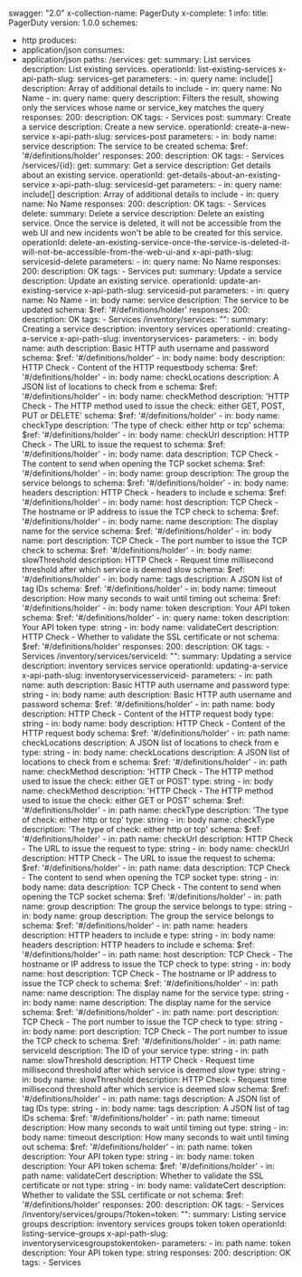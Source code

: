 swagger: "2.0"
x-collection-name: PagerDuty
x-complete: 1
info:
  title: PagerDuty
  version: 1.0.0
schemes:
- http
produces:
- application/json
consumes:
- application/json
paths:
  /services:
    get:
      summary: List services
      description: List existing services.
      operationId: list-existing-services
      x-api-path-slug: services-get
      parameters:
      - in: query
        name: include[]
        description: Array of additional details to include
      - in: query
        name: No Name
      - in: query
        name: query
        description: Filters the result, showing only the services whose name or service_key
          matches the query
      responses:
        200:
          description: OK
      tags:
      - Services
    post:
      summary: Create a service
      description: Create a new service.
      operationId: create-a-new-service
      x-api-path-slug: services-post
      parameters:
      - in: body
        name: service
        description: The service to be created
        schema:
          $ref: '#/definitions/holder'
      responses:
        200:
          description: OK
      tags:
      - Services
  /services/{id}:
    get:
      summary: Get a service
      description: Get details about an existing service.
      operationId: get-details-about-an-existing-service
      x-api-path-slug: servicesid-get
      parameters:
      - in: query
        name: include[]
        description: Array of additional details to include
      - in: query
        name: No Name
      responses:
        200:
          description: OK
      tags:
      - Services
    delete:
      summary: Delete a service
      description: Delete an existing service. Once the service is deleted, it will
        not be accessible from the web UI and new incidents won't be able to be created
        for this service.
      operationId: delete-an-existing-service-once-the-service-is-deleted-it-will-not-be-accessible-from-the-web-ui-and
      x-api-path-slug: servicesid-delete
      parameters:
      - in: query
        name: No Name
      responses:
        200:
          description: OK
      tags:
      - Services
    put:
      summary: Update a service
      description: Update an existing service.
      operationId: update-an-existing-service
      x-api-path-slug: servicesid-put
      parameters:
      - in: query
        name: No Name
      - in: body
        name: service
        description: The service to be updated
        schema:
          $ref: '#/definitions/holder'
      responses:
        200:
          description: OK
      tags:
      - Services
  /inventory/services:
    "":
      summary: Creating a service
      description: inventory services
      operationId: creating-a-service
      x-api-path-slug: inventoryservices-
      parameters:
      - in: body
        name: auth
        description: Basic HTTP auth username and password
        schema:
          $ref: '#/definitions/holder'
      - in: body
        name: body
        description: HTTP Check - Content of the HTTP requestbody
        schema:
          $ref: '#/definitions/holder'
      - in: body
        name: checkLocations
        description: A JSON list of locations to check from e
        schema:
          $ref: '#/definitions/holder'
      - in: body
        name: checkMethod
        description: 'HTTP Check - The HTTP method used to issue the check: either
          GET, POST, PUT or DELETE'
        schema:
          $ref: '#/definitions/holder'
      - in: body
        name: checkType
        description: 'The type of check: either http or tcp'
        schema:
          $ref: '#/definitions/holder'
      - in: body
        name: checkUrl
        description: HTTP Check - The URL to issue the request to
        schema:
          $ref: '#/definitions/holder'
      - in: body
        name: data
        description: TCP Check - The content to send when opening the TCP socket
        schema:
          $ref: '#/definitions/holder'
      - in: body
        name: group
        description: The group the service belongs to
        schema:
          $ref: '#/definitions/holder'
      - in: body
        name: headers
        description: HTTP Check - headers to include e
        schema:
          $ref: '#/definitions/holder'
      - in: body
        name: host
        description: TCP Check - The hostname or IP address to issue the TCP check
          to
        schema:
          $ref: '#/definitions/holder'
      - in: body
        name: name
        description: The display name for the service
        schema:
          $ref: '#/definitions/holder'
      - in: body
        name: port
        description: TCP Check - The port number to issue the TCP check to
        schema:
          $ref: '#/definitions/holder'
      - in: body
        name: slowThreshold
        description: HTTP Check - Request time millisecond threshold after which service
          is deemed slow
        schema:
          $ref: '#/definitions/holder'
      - in: body
        name: tags
        description: A JSON list of tag IDs
        schema:
          $ref: '#/definitions/holder'
      - in: body
        name: timeout
        description: How many seconds to wait until timing out
        schema:
          $ref: '#/definitions/holder'
      - in: body
        name: token
        description: Your API token
        schema:
          $ref: '#/definitions/holder'
      - in: query
        name: token
        description: Your API token
        type: string
      - in: body
        name: validateCert
        description: HTTP Check - Whether to validate the SSL certificate or not
        schema:
          $ref: '#/definitions/holder'
      responses:
        200:
          description: OK
      tags:
      - Services
  /inventory/services/serviceId:
    "":
      summary: Updating a service
      description: inventory services service
      operationId: updating-a-service
      x-api-path-slug: inventoryservicesserviceid-
      parameters:
      - in: path
        name: auth
        description: Basic HTTP auth username and password
        type: string
      - in: body
        name: auth
        description: Basic HTTP auth username and password
        schema:
          $ref: '#/definitions/holder'
      - in: path
        name: body
        description: HTTP Check - Content of the HTTP request body
        type: string
      - in: body
        name: body
        description: HTTP Check - Content of the HTTP request body
        schema:
          $ref: '#/definitions/holder'
      - in: path
        name: checkLocations
        description: A JSON list of locations to check from e
        type: string
      - in: body
        name: checkLocations
        description: A JSON list of locations to check from e
        schema:
          $ref: '#/definitions/holder'
      - in: path
        name: checkMethod
        description: 'HTTP Check - The HTTP method used to issue the check: either
          GET or POST'
        type: string
      - in: body
        name: checkMethod
        description: 'HTTP Check - The HTTP method used to issue the check: either
          GET or POST'
        schema:
          $ref: '#/definitions/holder'
      - in: path
        name: checkType
        description: 'The type of check: either http or tcp'
        type: string
      - in: body
        name: checkType
        description: 'The type of check: either http or tcp'
        schema:
          $ref: '#/definitions/holder'
      - in: path
        name: checkUrl
        description: HTTP Check - The URL to issue the request to
        type: string
      - in: body
        name: checkUrl
        description: HTTP Check - The URL to issue the request to
        schema:
          $ref: '#/definitions/holder'
      - in: path
        name: data
        description: TCP Check - The content to send when opening the TCP socket
        type: string
      - in: body
        name: data
        description: TCP Check - The content to send when opening the TCP socket
        schema:
          $ref: '#/definitions/holder'
      - in: path
        name: group
        description: The group the service belongs to
        type: string
      - in: body
        name: group
        description: The group the service belongs to
        schema:
          $ref: '#/definitions/holder'
      - in: path
        name: headers
        description: HTTP headers to include e
        type: string
      - in: body
        name: headers
        description: HTTP headers to include e
        schema:
          $ref: '#/definitions/holder'
      - in: path
        name: host
        description: TCP Check - The hostname or IP address to issue the TCP check
          to
        type: string
      - in: body
        name: host
        description: TCP Check - The hostname or IP address to issue the TCP check
          to
        schema:
          $ref: '#/definitions/holder'
      - in: path
        name: name
        description: The display name for the service
        type: string
      - in: body
        name: name
        description: The display name for the service
        schema:
          $ref: '#/definitions/holder'
      - in: path
        name: port
        description: TCP Check - The port number to issue the TCP check to
        type: string
      - in: body
        name: port
        description: TCP Check - The port number to issue the TCP check to
        schema:
          $ref: '#/definitions/holder'
      - in: path
        name: serviceId
        description: The ID of your service
        type: string
      - in: path
        name: slowThreshold
        description: HTTP Check - Request time millisecond threshold after which service
          is deemed slow
        type: string
      - in: body
        name: slowThreshold
        description: HTTP Check - Request time millisecond threshold after which service
          is deemed slow
        schema:
          $ref: '#/definitions/holder'
      - in: path
        name: tags
        description: A JSON list of tag IDs
        type: string
      - in: body
        name: tags
        description: A JSON list of tag IDs
        schema:
          $ref: '#/definitions/holder'
      - in: path
        name: timeout
        description: How many seconds to wait until timing out
        type: string
      - in: body
        name: timeout
        description: How many seconds to wait until timing out
        schema:
          $ref: '#/definitions/holder'
      - in: path
        name: token
        description: Your API token
        type: string
      - in: body
        name: token
        description: Your API token
        schema:
          $ref: '#/definitions/holder'
      - in: path
        name: validateCert
        description: Whether to validate the SSL certificate or not
        type: string
      - in: body
        name: validateCert
        description: Whether to validate the SSL certificate or not
        schema:
          $ref: '#/definitions/holder'
      responses:
        200:
          description: OK
      tags:
      - Services
  /inventory/services/groups/?token=token:
    "":
      summary: Listing service groups
      description: inventory services groups token token
      operationId: listing-service-groups
      x-api-path-slug: inventoryservicesgroupstokentoken-
      parameters:
      - in: path
        name: token
        description: Your API token
        type: string
      responses:
        200:
          description: OK
      tags:
      - Services